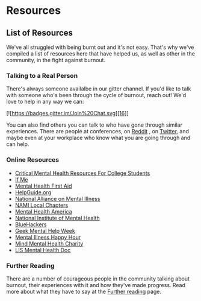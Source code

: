 Resources
=========

List of Resources
-----------------

We've all struggled with being burnt out and it's not easy. That's why
we've compiled a list of resources here that have helped us, as well as
other in the community, in the fight against burnout.

### Talking to a Real Person

There's always someone availalbe in our gitter channel. If you'd like to
talk with someone who's been through the cycle of burnout, reach out!
We'd love to help in any way we can:

[![https://badges.gitter.im/Join%20Chat.svg][16]]

You can also find others you can talk to who have gone through similar experiences. There are people at conferences, on [Reddit][1] , on [Twitter][2], and maybe even at your workplace who know what you are going through and can help.

### Online Resources

- [Critical Mental Health Resources For College Students][3]
- [If Me][4]
- [Mental Health First Aid][5]
- [HelpGuide.org][6]
- [National Alliance on Mental Illness][7]
- [NAMI Local Chapters][8]
- [Mental Health America][9]
- [National Institute of Mental Health][10]
- [BlueHackers][11]
- [Geek Mental Help Week][12]
- [Mental Illness Happy Hour][13]
- [Mind Mental Health Charity][14]
- [LIS Mental Health Doc][15]

### Further Reading

There are a number of courageous people in the community talking about
burnout, their experiences with it and how they've made progress. Read
more about what they have to say at the [Further reading] page.

[1]: http://www.reddit.com/r/sysadmin/search?q=burnout&sort=top&restrict_sr=on
[2]: https://twitter.com/search?q=burnout&src=typd
[3]: http://www.onlinecolleges.net/for-students/mental-health-resources/
[4]: http://www.if-me.org/
[5]: http://www.mentalhealthfirstaid.org/
[6]: http://helpguide.org/
[7]: http://nami.org/
[8]: http://bit.ly/namilocal
[9]: http://www.mentalhealthamerica.net/
[10]: http://www.nimh.nih.gov
[11]: http://BlueHackers.org
[12]: http://geekmentalhelp.com/
[13]: http://mentalpod.com/
[14]: http://www.mind.org.uk/
[15]: http://tiny.cc/LISmentalhealth
[16]: https://gitter.im/reignite/burnout.io
[Further reading]: https://burnout.io/en/latest/furtherReading.html
